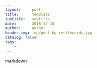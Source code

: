 ```yaml
---
layout:     post
title:      template
subtitle:   subtitle
date:       2018-12-10
author:     author
header-img: img/post-bg-recitewords.jpg
catalog: false
tags:
    - 
---
```



markdown